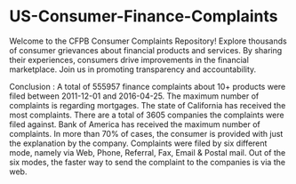 # US-Consumer-Finance-Complaints
Welcome to the CFPB Consumer Complaints Repository! Explore thousands of consumer grievances about financial products and services. By sharing their experiences, consumers drive improvements in the financial marketplace. Join us in promoting transparency and accountability.


Conclusion :
A total of 555957 finance complaints about 10+ products were filed between 2011-12-01 and 2016-04-25.
The maximum number of complaints is regarding mortgages.
The state of California has received the most complaints.
There are a total of 3605 companies the complaints were filed against.
Bank of America has received the maximum number of complaints.
In more than 70% of cases, the consumer is provided with just the explanation by the company.
Complaints were filed by six different mode, namely via Web, Phone, Referral, Fax, Email & Postal mail.
Out of the six modes, the faster way to send the complaint to the companies is via the web.
